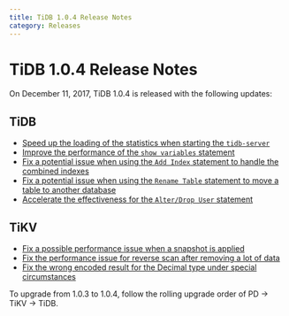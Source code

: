 ```yaml
---
title: TiDB 1.0.4 Release Notes
category: Releases
---
```


# TiDB 1.0.4 Release Notes

On December 11, 2017, TiDB 1.0.4 is released with the following updates:

## TiDB

- [Speed up the loading of the statistics when starting the `tidb-server`](https://github.com/pingcap/tidb/pull/5362)
- [Improve the performance of the `show variables` statement](https://github.com/pingcap/tidb/pull/5363)
- [Fix a potential issue when using the `Add Index` statement to handle the combined indexes](https://github.com/pingcap/tidb/pull/5323)
- [Fix a potential issue when using the `Rename Table` statement to move a table to another database](https://github.com/pingcap/tidb/pull/5314)
- [Accelerate the effectiveness for the `Alter/Drop User` statement](https://github.com/pingcap/tidb/pull/5226)

## TiKV

- [Fix a possible performance issue when a snapshot is applied ](https://github.com/pingcap/tikv/pull/2559)
- [Fix the performance issue for reverse scan after removing a lot of data](https://github.com/pingcap/tikv/pull/2559)
- [Fix the wrong encoded result for the Decimal type under special circumstances](https://github.com/pingcap/tikv/pull/2571)

To upgrade from 1.0.3 to 1.0.4, follow the rolling upgrade order of PD -> TiKV -> TiDB.
